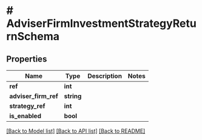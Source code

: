# # AdviserFirmInvestmentStrategyReturnSchema

## Properties

Name | Type | Description | Notes
------------ | ------------- | ------------- | -------------
**ref** | **int** |  |
**adviser_firm_ref** | **string** |  |
**strategy_ref** | **int** |  |
**is_enabled** | **bool** |  |

[[Back to Model list]](../../README.md#models) [[Back to API list]](../../README.md#endpoints) [[Back to README]](../../README.md)
